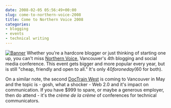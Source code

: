 ```yaml
---
date: 2008-02-05 05:56:49+00:00
slug: come-to-northern-voice-2008
title: Come to Northern Voice 2008
categories:
- blogging
- events
- technical writing
---
```


[![Banner](http://wordbit.freehostia.com/wp-content/uploads/2008/02/Banner2.png)](http://2008.northernvoice.ca/) Whether you're a hardcore blogger or just thinking of starting one up, you can't miss [Northern Voice](http://2008.northernvoice.ca/), Vancouver's 4th blogging and social media conference. This event gets bigger and more popular every year, but is still "cheap, friendly and open to all." It's only $40 for one day ($60 for both).

On a similar note, the second [DocTrain West](http://www.doctrain.com/west/) is coming to Vancouver in May and the topic is - gosh, what a shocker - Web 2.0 and it's impact on communication. If you have $999 to spare, or maybe a generous employer, then do attend - it's the _crème de la crème_ of conferences for technical communicators.
